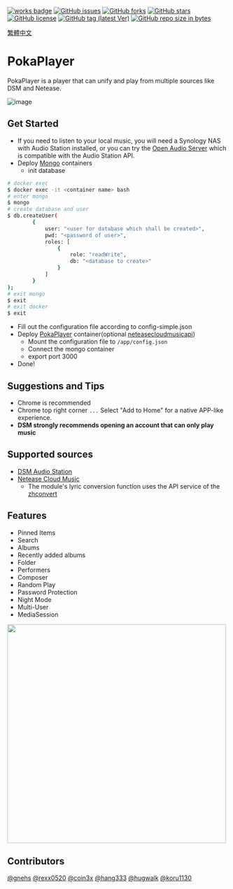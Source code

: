 [![works badge](https://cdn.rawgit.com/nikku/works-on-my-machine/v0.2.0/badge.svg?style=flat-square)](https://github.com/nikku/works-on-my-machine)
[![GitHub issues](https://img.shields.io/github/issues/gnehs/PokaPlayer.svg?style=flat-square)](https://github.com/gnehs/PokaPlayer/issues)
[![GitHub forks](https://img.shields.io/github/forks/gnehs/PokaPlayer.svg?style=flat-square)](https://github.com/gnehs/PokaPlayer/network)
[![GitHub stars](https://img.shields.io/github/stars/gnehs/PokaPlayer.svg?style=flat-square)](https://github.com/gnehs/PokaPlayer/stargazers)
[![GitHub license](https://img.shields.io/github/license/gnehs/PokaPlayer.svg?style=flat-square)](https://github.com/gnehs/PokaPlayer/blob/master/LICENSE)
[![GitHub tag (latest Ver)](https://img.shields.io/github/package-json/v/gnehs/PokaPlayer.svg?style=flat-square)](https://github.com/gnehs/PokaPlayer/releases/latest)
[![GitHub repo size in bytes](https://img.shields.io/github/repo-size/gnehs/PokaPlayer.svg?style=flat-square)](https://github.com/gnehs/PokaPlayer/archive/master.zip)

[繁體中文](https://github.com/gnehs/PokaPlayer/blob/master/README_zh.md)

# PokaPlayer
PokaPlayer is a player that can unify and play from multiple sources like DSM and Netease.

![image](https://user-images.githubusercontent.com/16719720/139267172-3960a386-d858-4db3-a9d7-30df8f379fd2.png)

## Get Started
- If you need to listen to your local music, you will need a Synology NAS with Audio Station installed, or you can try the [Open Audio Server](https://github.com/openaudioserver/open-audio-server) which is compatible with the Audio Station API. 
- Deploy [Mongo](https://hub.docker.com/_/mongo) containers 
    - init database
```bash
# docker exec
$ docker exec -it <container name> bash
# enter mongo
$ mongo
# create database and user
$ db.createUser(
        {
            user: "<user for database which shall be created>",
            pwd: "<password of user>",
            roles: [
                {
                    role: "readWrite",
                    db: "<database to create>"
                }
            ]
        }
);
# exit mongo
$ exit
# exit docker
$ exit
```
- Fill out the configuration file according to config-simple.json 
- Deploy [PokaPlayer](https://hub.docker.com/repository/docker/gnehs/pokaplayer) container(optional [neteasecloudmusicapi](https://hub.docker.com/repository/docker/gnehs/neteasecloudmusicapi-docker))
    - Mount the configuration file to `/app/config.json`
    - Connect the mongo container
    - export port 3000
- Done!
 
## Suggestions and Tips
-   Chrome is recommended
-   Chrome top right corner `...` Select "Add to Home" for a native APP-like experience.
-   **DSM strongly recommends opening an account that can only play music**

## Supported sources
-   [DSM Audio Station](https://www.synology.com/dsm/feature/audio_station)
-   [Netease Cloud Music](https://music.163.com/)
    -   The module's lyric conversion function uses the API service of the [zhconvert](https://zhconvert.org/)

## Features
- Pinned Items
- Search
- Albums
- Recently added albums
- Folder
- Performers
- Composer
- Random Play
- Password Protection
- Night Mode
- Multi-User
- MediaSession

<img src="https://i.imgur.com/GOIe3va.png" width="500px">

## Contributors

[@gnehs](https://github.com/gnehs)
[@rexx0520](https://github.com/rexx0520)
[@coin3x](https://github.com/coin3x)
[@hang333](https://github.com/hang333)
[@hugwalk](https://github.com/hugwalk)
[@koru1130](https://github.com/koru1130)
